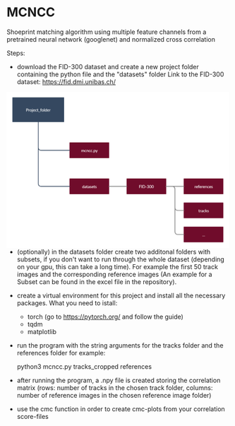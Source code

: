 # MCNCC

Shoeprint matching algorithm using multiple feature channels from a pretrained neural network (googlenet) and normalized cross correlation

Steps:

- download the FID-300 dataset and create a new project folder containing the python file and the "datasets" folder
Link to the FID-300 dataset: https://fid.dmi.unibas.ch/

<img src="Folder_structure.png"
     alt="Markdown Monster icon"
     style="float: left; margin-right: 10px;" />
     
- (optionally) in the datasets folder create two additonal folders with subsets, if you don't want to run through the whole dataset (depending on your gpu, this can take a long time). For example the first 50 track images and the corresponding reference images (An example for a Subset can be found in the excel file in the repository).

- create a virtual environment for this project and install all the necessary packages.
What you need to istall: 

     + torch (go to https://pytorch.org/ and follow the guide)
     + tqdm 
     + matplotlib

- run the program with the string arguments for the tracks folder and the references folder for example: 

     <addr>python3 mcncc.py tracks_cropped references

- after running the program, a .npy file is created storing the correlation matrix (rows: number of tracks in the chosen track folder, columns: number of reference images in the chosen reference image folder)

- use the cmc function in order to create cmc-plots from your correlation score-files


